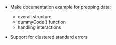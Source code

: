 
- Make documentation example for prepping data:
    - overall structure
    - dummyCode() function
    - handling interactions

- Support for clustered standard errors


